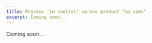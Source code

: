 ```yaml
---
title: Process "in control" versus product "in spec"
excerpt: Coming soon...
---
```


Coming soon...